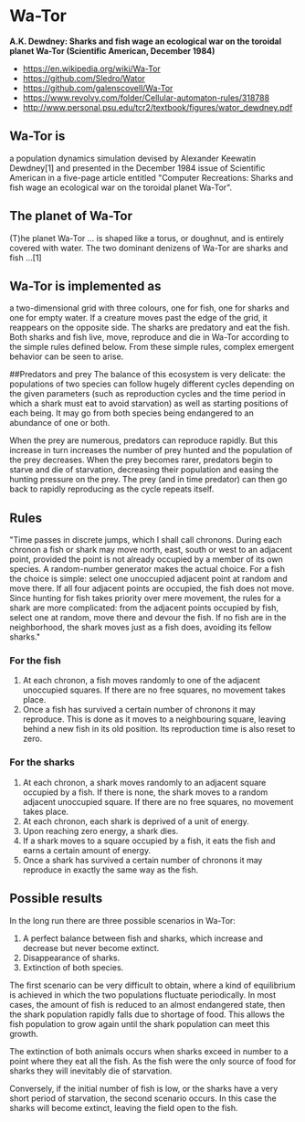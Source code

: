 # Wa-Tor

**A.K. Dewdney: Sharks and fish wage an ecological war on the toroidal planet Wa-Tor
(Scientific American, December 1984)**

* https://en.wikipedia.org/wiki/Wa-Tor
* https://github.com/Sledro/Wator
* https://github.com/galenscovell/Wa-Tor
* https://www.revolvy.com/folder/Cellular-automaton-rules/318788
* http://www.personal.psu.edu/tcr2/textbook/figures/wator_dewdney.pdf

## Wa-Tor is 
a population dynamics simulation devised by Alexander Keewatin Dewdney[1] and presented in the December 1984 issue of Scientific American in a five-page article entitled "Computer Recreations: Sharks and fish wage an ecological war on the toroidal planet Wa-Tor".

## The planet of Wa-Tor
(T)he planet Wa-Tor ... is shaped like a torus, or doughnut, and is entirely covered with water. The two dominant denizens of Wa-Tor are sharks and fish ...[1]

## Wa-Tor is implemented as 
a two-dimensional grid with three colours, one for fish, one for sharks and one for empty water. If a creature moves past the edge of the grid, it reappears on the opposite side. The sharks are predatory and eat the fish. Both sharks and fish live, move, reproduce and die in Wa-Tor according to the simple rules defined below. From these simple rules, complex emergent behavior can be seen to arise.

##Predators and prey
The balance of this ecosystem is very delicate: the populations of two species can follow hugely different cycles depending on the given parameters (such as reproduction cycles and the time period in which a shark must eat to avoid starvation) as well as starting positions of each being. It may go from both species being endangered to an abundance of one or both.

When the prey are numerous, predators can reproduce rapidly. But this increase in turn increases the number of prey hunted and the population of the prey decreases. When the prey becomes rarer, predators begin to starve and die of starvation, decreasing their population and easing the hunting pressure on the prey. The prey (and in time predator) can then go back to rapidly reproducing as the cycle repeats itself.

## Rules
"Time passes in discrete jumps, which I shall call chronons. During each chronon a fish or shark may move north, east, south or west to an adjacent point, provided the point is not already occupied by a member of its own species. A random-number generator makes the actual choice. For a fish the choice is simple: select one unoccupied adjacent point at random and move there. If all four adjacent points are occupied, the fish does not move. Since hunting for fish takes priority over mere movement, the rules for a shark are more complicated: from the adjacent points occupied by fish, select one at random, move there and devour the fish. If no fish are in the neighborhood, the shark moves just as a fish does, avoiding its fellow sharks."

### For the fish
1. At each chronon, a fish moves randomly to one of the adjacent unoccupied squares. If there are no free squares, no movement takes place.
1. Once a fish has survived a certain number of chronons it may reproduce. This is done as it moves to a neighbouring square, leaving behind a new fish in its old position. Its reproduction time is also reset to zero.

### For the sharks
1. At each chronon, a shark moves randomly to an adjacent square occupied by a fish. If there is none, the shark moves to a random adjacent unoccupied square. If there are no free squares, no movement takes place.
1. At each chronon, each shark is deprived of a unit of energy.
2. Upon reaching zero energy, a shark dies.
1. If a shark moves to a square occupied by a fish, it eats the fish and earns a certain amount of energy.
1. Once a shark has survived a certain number of chronons it may reproduce in exactly the same way as the fish.

## Possible results
In the long run there are three possible scenarios in Wa-Tor:

1. A perfect balance between fish and sharks, which increase and decrease but never become extinct.
1. Disappearance of sharks.
1. Extinction of both species.

The first scenario can be very difficult to obtain, where a kind of equilibrium is achieved in which the two populations fluctuate periodically. In most cases, the amount of fish is reduced to an almost endangered state, then the shark population rapidly falls due to shortage of food. This allows the fish population to grow again until the shark population can meet this growth.

The extinction of both animals occurs when sharks exceed in number to a point where they eat all the fish. As the fish were the only source of food for sharks they will inevitably die of starvation.

Conversely, if the initial number of fish is low, or the sharks have a very short period of starvation, the second scenario occurs. In this case the sharks will become extinct, leaving the field open to the fish.
